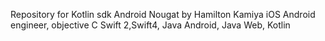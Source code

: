 Repository for Kotlin sdk Android Nougat
by Hamilton Kamiya iOS Android engineer, objective C Swift 2,Swift4, Java Android, Java Web, Kotlin
